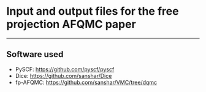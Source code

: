 # Input and output files for the free projection AFQMC paper

---
## Software used
- PySCF: https://github.com/pyscf/pyscf
- Dice: https://github.com/sanshar/Dice
- fp-AFQMC: https://github.com/sanshar/VMC/tree/dqmc 
